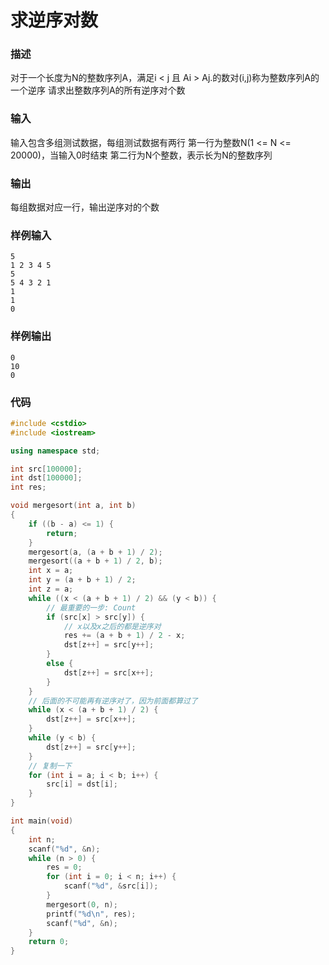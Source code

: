 # 求逆序对数

### 描述
对于一个长度为N的整数序列A，满足i < j 且 Ai > Aj.的数对(i,j)称为整数序列A的一个逆序
请求出整数序列A的所有逆序对个数

### 输入
输入包含多组测试数据，每组测试数据有两行
第一行为整数N(1 <= N <= 20000)，当输入0时结束
第二行为N个整数，表示长为N的整数序列

### 输出
每组数据对应一行，输出逆序对的个数

### 样例输入
```
5
1 2 3 4 5
5
5 4 3 2 1
1
1
0
```

### 样例输出
```
0
10
0
```

### 代码

```cpp
#include <cstdio>
#include <iostream>

using namespace std;

int src[100000];
int dst[100000];
int res;

void mergesort(int a, int b)
{
    if ((b - a) <= 1) {
        return;
    }
    mergesort(a, (a + b + 1) / 2);
    mergesort((a + b + 1) / 2, b);
    int x = a;
    int y = (a + b + 1) / 2;
    int z = a;
    while ((x < (a + b + 1) / 2) && (y < b)) {
        // 最重要的一步: Count
        if (src[x] > src[y]) {
            // x以及x之后的都是逆序对
            res += (a + b + 1) / 2 - x;
            dst[z++] = src[y++];
        }
        else {
            dst[z++] = src[x++];
        }
    }
    // 后面的不可能再有逆序对了，因为前面都算过了
    while (x < (a + b + 1) / 2) {
        dst[z++] = src[x++];
    }
    while (y < b) {
        dst[z++] = src[y++];
    }
    // 复制一下
    for (int i = a; i < b; i++) {
        src[i] = dst[i];
    }
}

int main(void)
{
    int n;
    scanf("%d", &n);
    while (n > 0) {
        res = 0;
        for (int i = 0; i < n; i++) {
            scanf("%d", &src[i]);
        }
        mergesort(0, n);
        printf("%d\n", res);
        scanf("%d", &n);
    }
    return 0;
}
```